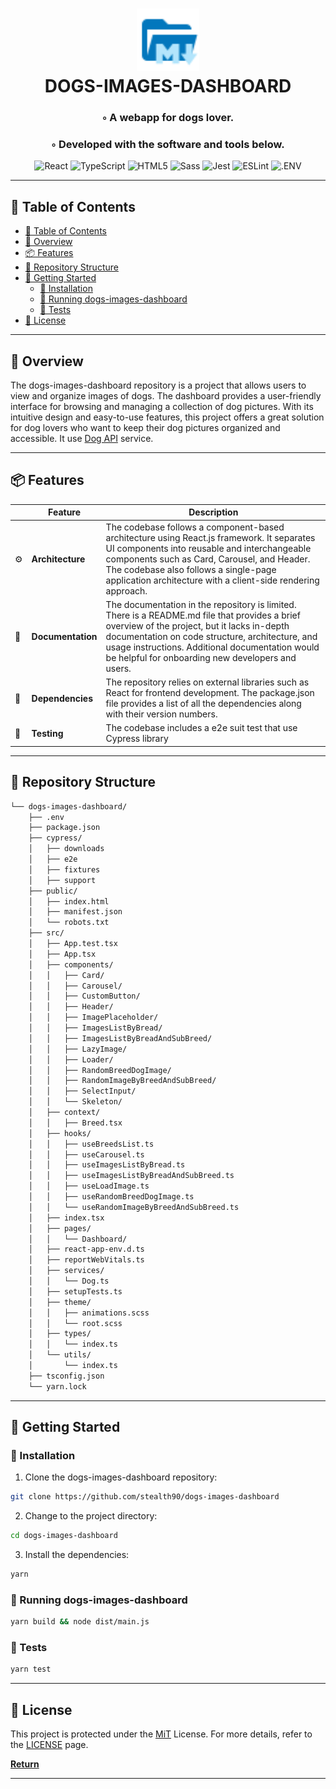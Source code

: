 <div align="center">
<h1 align="center">
<img src="https://raw.githubusercontent.com/PKief/vscode-material-icon-theme/ec559a9f6bfd399b82bb44393651661b08aaf7ba/icons/folder-markdown-open.svg" width="100" />
<br>DOGS-IMAGES-DASHBOARD</h1>
<h3>◦ A webapp for dogs lover.</h3>
<h3>◦ Developed with the software and tools below.</h3>

<p align="center">
<img src="https://img.shields.io/badge/React-61DAFB.svg?style=plastic&logo=React&logoColor=black" alt="React" />
<img src="https://img.shields.io/badge/TypeScript-3178C6.svg?style=plastic&logo=TypeScript&logoColor=white" alt="TypeScript" />
<img src="https://img.shields.io/badge/HTML5-E34F26.svg?style=plastic&logo=HTML5&logoColor=white" alt="HTML5" />
<img src="https://img.shields.io/badge/Sass-CC6699.svg?style=plastic&logo=Sass&logoColor=white" alt="Sass" />
<img src="https://img.shields.io/badge/Jest-C21325.svg?style=plastic&logo=Jest&logoColor=white" alt="Jest" />

<img src="https://img.shields.io/badge/ESLint-4B32C3.svg?style=plastic&logo=ESLint&logoColor=white" alt="ESLint" />
<img src="https://img.shields.io/badge/.ENV-ECD53F.svg?style=plastic&logo=dotenv&logoColor=black" alt=".ENV" />


</p>

</div>

---

## 📖 Table of Contents
- [📖 Table of Contents](#-table-of-contents)
- [📍 Overview](#-overview)
- [📦 Features](#-features)
- [📂 Repository Structure](#-repository-structure)
- [🚀 Getting Started](#-getting-started)
    - [🔧 Installation](#-installation)
    - [🤖 Running dogs-images-dashboard](#-running-dogs-images-dashboard)
    - [🧪 Tests](#-tests)
- [📄 License](#-license)

---


## 📍 Overview

The dogs-images-dashboard repository is a project that allows users to view and organize images of dogs. The dashboard provides a user-friendly interface for browsing and managing a collection of dog pictures. With its intuitive design and easy-to-use features, this project offers a great solution for dog lovers who want to keep their dog pictures organized and accessible. It use [Dog API](https://dog.ceo/dog-api/) service.

---

## 📦 Features

|    | Feature            | Description                                                                                                        |
|----|--------------------|--------------------------------------------------------------------------------------------------------------------|
| ⚙️ | **Architecture**   | The codebase follows a component-based architecture using React.js framework. It separates UI components into reusable and interchangeable components such as Card, Carousel, and Header. The codebase also follows a single-page application architecture with a client-side rendering approach. |
| 📄 | **Documentation**  | The documentation in the repository is limited. There is a README.md file that provides a brief overview of the project, but it lacks in-depth documentation on code structure, architecture, and usage instructions. Additional documentation would be helpful for onboarding new developers and users.|
| 🔗 | **Dependencies**   | The repository relies on external libraries such as React for frontend development. The package.json file provides a list of all the dependencies along with their version numbers. |
| 🧪 | **Testing**        | The codebase includes a e2e suit test that use Cypress library

---

## 📂 Repository Structure

```sh
└── dogs-images-dashboard/
    ├── .env
    ├── package.json
    ├── cypress/
    │   ├── downloads
    │   ├── e2e
    │   ├── fixtures
    │   ├── support
    ├── public/
    │   ├── index.html
    │   ├── manifest.json
    │   └── robots.txt
    ├── src/
    │   ├── App.test.tsx
    │   ├── App.tsx
    │   ├── components/
    │   │   ├── Card/
    │   │   ├── Carousel/
    │   │   ├── CustomButton/
    │   │   ├── Header/
    │   │   ├── ImagePlaceholder/
    │   │   ├── ImagesListByBread/
    │   │   ├── ImagesListByBreadAndSubBreed/
    │   │   ├── LazyImage/
    │   │   ├── Loader/
    │   │   ├── RandomBreedDogImage/
    │   │   ├── RandomImageByBreedAndSubBreed/
    │   │   ├── SelectInput/
    │   │   └── Skeleton/
    │   ├── context/
    │   │   ├── Breed.tsx
    │   ├── hooks/
    │   │   ├── useBreedsList.ts
    │   │   ├── useCarousel.ts
    │   │   ├── useImagesListByBread.ts
    │   │   ├── useImagesListByBreadAndSubBreed.ts
    │   │   ├── useLoadImage.ts
    │   │   ├── useRandomBreedDogImage.ts
    │   │   └── useRandomImageByBreedAndSubBreed.ts
    │   ├── index.tsx
    │   ├── pages/
    │   │   └── Dashboard/
    │   ├── react-app-env.d.ts
    │   ├── reportWebVitals.ts
    │   ├── services/
    │   │   └── Dog.ts
    │   ├── setupTests.ts
    │   ├── theme/
    │   │   ├── animations.scss
    │   │   └── root.scss
    │   ├── types/
    │   │   └── index.ts
    │   └── utils/
    │       └── index.ts
    ├── tsconfig.json
    └── yarn.lock

```

---
## 🚀 Getting Started

### 🔧 Installation

1. Clone the dogs-images-dashboard repository:
```sh
git clone https://github.com/stealth90/dogs-images-dashboard
```

2. Change to the project directory:
```sh
cd dogs-images-dashboard
```

3. Install the dependencies:
```sh
yarn
```

### 🤖 Running dogs-images-dashboard

```sh
yarn build && node dist/main.js
```

### 🧪 Tests
```sh
yarn test
```
---

## 📄 License


This project is protected under the [MiT](https://choosealicense.com/licenses/mit) License. For more details, refer to the [LICENSE](https://choosealicense.com/licenses/) page.

[**Return**](#Top)

---

